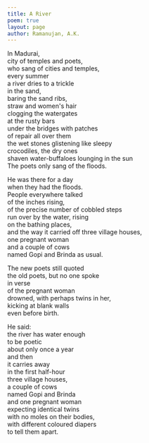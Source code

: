 ```yaml
---
title: A River
poem: true
layout: page
author: Ramanujan, A.K.
---
```


In Madurai,  
city of temples and poets,  
who sang of cities and temples,  
every summer  
a river dries to a trickle  
in the sand,  
baring the sand ribs,  
straw and women's hair  
clogging the watergates  
at the rusty bars  
under the bridges with patches  
of repair all over them  
the wet stones glistening like sleepy  
crocodiles, the dry ones  
shaven water-buffaloes lounging in the sun  
The poets only sang of the floods.  

He was there for a day  
when they had the floods.  
People everywhere talked  
of the inches rising,  
of the precise number of cobbled steps  
run over by the water, rising  
on the bathing places,  
and the way it carried off three village houses,  
one pregnant woman  
and a couple of cows  
named Gopi and Brinda as usual.  

The new poets still quoted  
the old poets, but no one spoke  
in verse  
of the pregnant woman  
drowned, with perhaps twins in her,  
kicking at blank walls  
even before birth.  

He said:  
the river has water enough  
to be poetic  
about only once a year  
and then  
it carries away  
in the first half-hour  
three village houses,  
a couple of cows  
named Gopi and Brinda  
and one pregnant woman  
expecting identical twins  
with no moles on their bodies,  
with different coloured diapers  
to tell them apart.<br />

